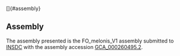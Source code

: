 []{#assembly}

Assembly
--------

The assembly presented is the FO\_melonis\_V1 assembly submitted to
[INSDC](http://www.insdc.org) with the assembly accession
[GCA\_000260495.2](http://www.ebi.ac.uk/ena/data/view/GCA_000260495.2).
